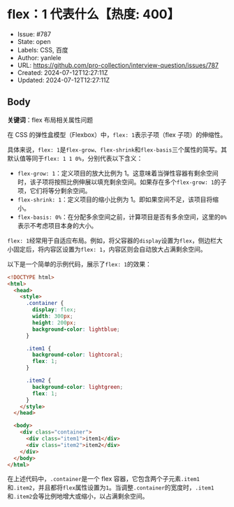# flex：1 代表什么【热度: 400】

- Issue: #787
- State: open
- Labels: CSS, 百度
- Author: yanlele
- URL: https://github.com/pro-collection/interview-question/issues/787
- Created: 2024-07-12T12:27:11Z
- Updated: 2024-07-12T12:27:11Z

## Body

**关键词**：flex 布局相关属性问题

在 CSS 的弹性盒模型（Flexbox）中，`flex: 1`表示子项（flex 子项）的伸缩性。

具体来说，`flex: 1`是`flex-grow`、`flex-shrink`和`flex-basis`三个属性的简写。其默认值等同于`flex: 1 1 0%`，分别代表以下含义：

- `flex-grow: 1`：定义项目的放大比例为 1。这意味着当弹性容器有剩余空间时，该子项将按照比例伸展以填充剩余空间。如果存在多个`flex-grow: 1`的子项，它们将等分剩余空间。
- `flex-shrink: 1`：定义项目的缩小比例为 1。即如果空间不足，该项目将缩小。
- `flex-basis: 0%`：在分配多余空间之前，计算项目是否有多余空间，这里的`0%`表示不考虑项目本身的大小。

`flex: 1`经常用于自适应布局。例如，将父容器的`display`设置为`flex`，侧边栏大小固定后，将内容区设置为`flex: 1`，内容区则会自动放大占满剩余空间。

以下是一个简单的示例代码，展示了`flex: 1`的效果：

```html
<!DOCTYPE html>
<html>
  <head>
    <style>
      .container {
        display: flex;
        width: 300px;
        height: 200px;
        background-color: lightblue;
      }

      .item1 {
        background-color: lightcoral;
        flex: 1;
      }

      .item2 {
        background-color: lightgreen;
        flex: 1;
      }
    </style>
  </head>

  <body>
    <div class="container">
      <div class="item1">item1</div>
      <div class="item2">item2</div>
    </div>
  </body>
</html>
```

在上述代码中，`.container`是一个 flex 容器，它包含两个子元素`.item1`和`.item2`，并且都将`flex`属性设置为`1`。当调整`.container`的宽度时，`.item1`和`.item2`会等比例地增大或缩小，以占满剩余空间。

